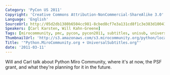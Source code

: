 ```yaml
---
Category: 'PyCon US 2011'
Copyright: 'Creative Commons Attribution-NonCommercial-ShareAlike 3.0'
Language: 'English'
SourceUrl: http://05d2db1380b6504cc981-8cbed8cf7e3a131cd8f1c3e383d10041.r93.cf2.rackcdn.com/pycon-us-2011/356_python-mirocommunity-org-universalsubtitles-org.mp4
Speakers: [Carl Karsten, Will Kahn-Greene]
Tags: [mirocommunity, pmc, pycon, pycon2011, subtitles, unisub, universalsubtitles]
ThumbnailUrl: 'http://s3.amazonaws.com/s3.mirocommunity.org/python/localtv/video_thumbs/4324/375x295.png'
Title: '"Python.MiroCommunity.org + UniversalSubtitles.org"'
date: '2011-03-11'
---
```

Will and Carl talk about Python Miro Community, where it's at now, the PSF
grant, and what they're planning for it in the future.


